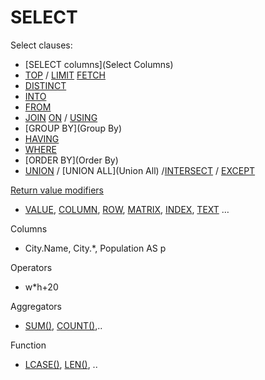 # SELECT

Select clauses:
* [SELECT columns](Select Columns)
* [TOP](Top) / [LIMIT](Limit) [FETCH](Fetch)
* [DISTINCT](Distinct)
* [INTO](Into)
* [FROM](From)
* [JOIN](Join) [ON](On) / [USING](Using)
* [GROUP BY](Group By)
* [HAVING](Having)
* [WHERE](Where)
* [ORDER BY](Order By)
* [UNION](Union) / [UNION ALL](Union All) /[INTERSECT](Intersect) / [EXCEPT](Except)

[Return value modifiers](Modifiers)
* [VALUE](Value), [COLUMN](Column), [ROW](Row), [MATRIX](Matrix), [INDEX](Index), [TEXT](Text) …

Columns
* City.Name, City.*, Population AS p

Operators
* w*h+20

Aggregators
* [SUM()](Sum), [COUNT()](Count),..

Function
* [LCASE()](Lcase), [LEN()](Len), ..
